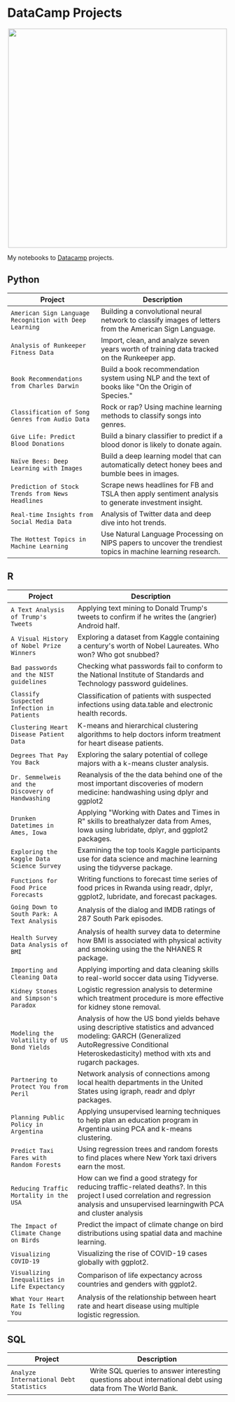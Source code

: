 # DataCamp Projects

<p align="center"> 
<img src="https://cdn.datacamp.com/main-app/assets/brand/logos/DataCamp_Horizontal_RGB-d196011f63ebda76dc5c9772425cf9541b8639af842d5e5476ef10f2460ed1e4.png" width="500">
</p>

My notebooks to [Datacamp](https://www.datacamp.com/profile/sandraokala) projects.

## Python
| Project | Description |
| --- | --- |
| `American Sign Language Recognition with Deep Learning` | Building a convolutional neural network to classify images of letters from the American Sign Language. |
| `Analysis of Runkeeper Fitness Data` | Import, clean, and analyze seven years worth of training data tracked on the Runkeeper app. |
| `Book Recommendations from Charles Darwin` | Build a book recommendation system using NLP and the text of books like "On the Origin of Species." |
| `Classification of Song Genres from Audio Data` | Rock or rap? Using machine learning methods to classify songs into genres. |
| `Give Life: Predict Blood Donations` | Build a binary classifier to predict if a blood donor is likely to donate again. |
| `Naïve Bees: Deep Learning with Images` | Build a deep learning model that can automatically detect honey bees and bumble bees in images. |
| `Prediction of Stock Trends from News Headlines` | Scrape news headlines for FB and TSLA then apply sentiment analysis to generate investment insight. |
| `Real-time Insights from Social Media Data` | Analysis of Twitter data and deep dive into hot trends. |
| `The Hottest Topics in Machine Learning` | Use Natural Language Processing on NIPS papers to uncover the trendiest topics in machine learning research. |

## R
| Project | Description |
| --- | --- |
| `A Text Analysis of Trump's Tweets` | Applying text mining to Donald Trump's tweets to confirm if he writes the (angrier) Android half. |
| `A Visual History of Nobel Prize Winners` | Exploring a dataset from Kaggle containing a century's worth of Nobel Laureates. Who won? Who got snubbed? |
| `Bad passwords and the NIST guidelines` | Checking what passwords fail to conform to the National Institute of Standards and Technology password guidelines. |
| `Classify Suspected Infection in Patients` | Classification of patients with suspected infections using data.table and electronic health records. |
| `Clustering Heart Disease Patient Data` | K-means and hierarchical clustering algorithms to help doctors inform treatment for heart disease patients.|
| `Degrees That Pay You Back` | Exploring the salary potential of college majors with a k-means cluster analysis.|
| `Dr. Semmelweis and the Discovery of Handwashing` | Reanalysis of the the data behind one of the most important discoveries of modern medicine: handwashing using dplyr and ggplot2|
| `Drunken Datetimes in Ames, Iowa` | Applying "Working with Dates and Times in R" skills to breathalyzer data from Ames, Iowa using lubridate, dplyr, and ggplot2 packages. |
| `Exploring the Kaggle Data Science Survey` | Examining the top tools Kaggle participants use for data science and machine learning using the tidyverse package. |
| `Functions for Food Price Forecasts` | Writing functions to forecast time series of food prices in Rwanda using readr, dplyr, ggplot2, lubridate, and forecast packages. |
| `Going Down to South Park: A Text Analysis` | Analysis of the dialog and IMDB ratings of 287 South Park episodes.|
| `Health Survey Data Analysis of BMI` | Analysis of health survey data to determine how BMI is associated with physical activity and smoking using the the NHANES R package. |
| `Importing and Cleaning Data` | Applying importing and data cleaning skills to real-world soccer data using Tidyverse. |
| `Kidney Stones and Simpson's Paradox` | Logistic regression analysis to determine which treatment procedure is more effective for kidney stone removal. |
| `Modeling the Volatility of US Bond Yields` | Analysis of how the US bond yields behave using descriptive statistics and advanced modeling: GARCH (Generalized AutoRegressive Conditional Heteroskedasticity) method with xts and rugarch packages.|
| `Partnering to Protect You from Peril` | Network analysis of connections among local health departments in the United States using igraph, readr and dplyr packages. |
| `Planning Public Policy in Argentina` | Applying unsupervised learning techniques to help plan an education program in Argentina using PCA and k-means clustering. |
| `Predict Taxi Fares with Random Forests` | Using regression trees and random forests to find places where New York taxi drivers earn the most.|
| `Reducing Traffic Mortality in the USA` | How can we find a good strategy for reducing traffic-related deaths?. In this project I used correlation and regression analysis and unsupervised learningwith PCA and cluster analysis |
| `The Impact of Climate Change on Birds` | Predict the impact of climate change on bird distributions using spatial data and machine learning. |
| `Visualizing COVID-19` | Visualizing the rise of COVID-19 cases globally with ggplot2. |
| `Visualizing Inequalities in Life Expectancy` | Comparison of life expectancy across countries and genders with ggplot2. |
| `What Your Heart Rate Is Telling You` | Analysis of the relationship between heart rate and heart disease using multiple logistic regression. |

## SQL
| Project | Description |
| --- | --- |
| `Analyze International Debt Statistics` | Write SQL queries to answer interesting questions about international debt using data from The World Bank. 


